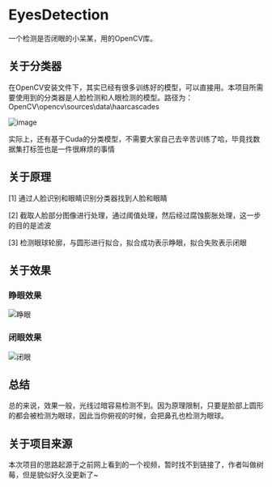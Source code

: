 # EyesDetection

一个检测是否闭眼的小呆某，用的OpenCV库。

## 关于分类器

在OpenCV安装文件下，其实已经有很多训练好的模型，可以直接用。本项目所需要使用到的分类器是人脸检测和人眼检测的模型。路径为：OpenCV\opencv\sources\data\haarcascades

![image](https://user-images.githubusercontent.com/48275625/146625384-a71d74fa-4940-4e3f-8f45-7074458cfbc0.png)

实际上，还有基于Cuda的分类模型，不需要大家自己去辛苦训练了哈，毕竟找数据集打标签也是一件很麻烦的事情

## 关于原理

[1] 通过人脸识别和眼睛识别分类器找到人脸和眼睛

[2] 截取人脸部分图像进行处理，通过阈值处理，然后经过腐蚀膨胀处理，这一步的目的是滤波

[3] 检测眼球轮廓，与圆形进行拟合，拟合成功表示睁眼，拟合失败表示闭眼

## 关于效果

### 睁眼效果
![睁眼](https://user-images.githubusercontent.com/48275625/146625400-23eac0ab-e07c-4d6b-ab73-183fbc4eb9e2.png)
### 闭眼效果
![闭眼](https://user-images.githubusercontent.com/48275625/146625404-ac5363c6-5767-46aa-b7af-125011f94ca8.png)
## 总结

总的来说，效果一般，光线过暗容易检测不到。因为原理限制，只要是脸部上圆形的都会被检测为眼球，因此当你俯视的时候，会把鼻孔也检测为眼球。

## 关于项目来源

本次项目的思路起源于之前网上看到的一个视频，暂时找不到链接了，作者叫做树莓，但是貌似好久没更新了~
